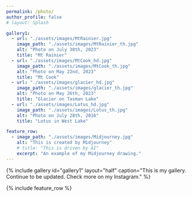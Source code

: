 ```yaml
---
permalink: /photo/
author_profile: false
# layout: Splash

gallery1:
  - url: "./assets/images/MtRainier.jpg"
    image_path: "./assets/images/MtRainier_th.jpg"
    alt: "Photo on July 30th, 2023"
    title: "Mt Rainier"
  - url: "./assets/images/MtCook_hd.jpg"
    image_path: "./assets/images/MtCook_th.jpg"
    alt: "Photo on May 22nd, 2023"
    title: "Mt Cook"
  - url: "./assets/images/glacier_hd.jpg"
    image_path: "./assets/images/glacier_th.jpg"
    alt: "Photo on May 26th, 2023"
    title: "Glacier on Tasman Lake"
  - url: "./assets/images/Lotus_hd.jpg"
    image_path: "./assets/images/Lotus_th.jpg"
    alt: "Photo on July 28th, 2016"
    title: "Lotus in West Lake"

feature_row:
  - image_path: "./assets/images/Midjourney.jpg"
    alt: "This is created by Midjourney"
    # title: "This is driven by AI"
    excerpt: "An example of my Midjourney drawing."
---
```


{% include gallery id="gallery1" layout="half" caption="This is my gallery. Continue to be updated. Check more on my Instagram." %}

{% include feature_row %}

